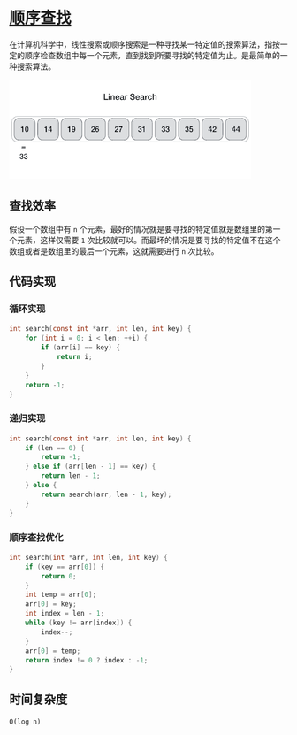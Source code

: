 # [顺序查找](https://zh.wikipedia.org/wiki/%E7%BA%BF%E6%80%A7%E6%90%9C%E7%B4%A2)
在计算机科学中，线性搜索或顺序搜索是一种寻找某一特定值的搜索算法，指按一定的顺序检查数组中每一个元素，直到找到所要寻找的特定值为止。是最简单的一种搜索算法。

<img src="../../images/search/顺序查找.gif">

## 查找效率
假设一个数组中有 `n` 个元素，最好的情况就是要寻找的特定值就是数组里的第一个元素，这样仅需要 `1` 次比较就可以。而最坏的情况是要寻找的特定值不在这个数组或者是数组里的最后一个元素，这就需要进行 `n` 次比较。

## 代码实现

### 循环实现
``` c
int search(const int *arr, int len, int key) {
    for (int i = 0; i < len; ++i) {
        if (arr[i] == key) {
            return i;
        }
    }
    return -1;
}
```

### 递归实现
``` c
int search(const int *arr, int len, int key) {
    if (len == 0) {
        return -1;
    } else if (arr[len - 1] == key) {
        return len - 1;
    } else {
        return search(arr, len - 1, key);
    }
}
```

### 顺序查找优化
``` c
int search(int *arr, int len, int key) {
    if (key == arr[0]) {
        return 0;
    }
    int temp = arr[0];
    arr[0] = key;
    int index = len - 1;
    while (key != arr[index]) {
        index--;
    }
    arr[0] = temp;
    return index != 0 ? index : -1;
}
```

## 时间复杂度
`O(log n)`